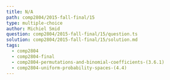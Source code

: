 ```yaml
---
title: N/A
path: comp2804/2015-fall-final/15
type: multiple-choice
author: Michiel Smid
question: comp2804/2015-fall-final/15/question.ts
solution: comp2804/2015-fall-final/15/solution.md
tags:
  - comp2804
  - comp2804-final
  - comp2804-permutations-and-binomial-coefficients-(3.6.1)
  - comp2804-uniform-probability-spaces-(4.4)
---
```

